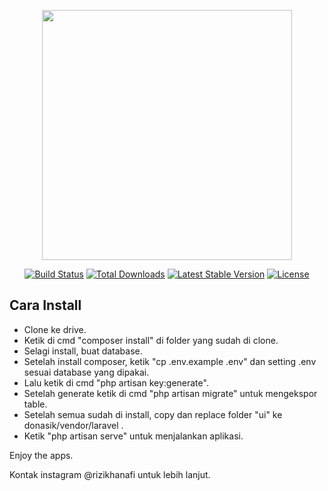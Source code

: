 <p align="center"><a href="https://laravel.com" target="_blank"><img src="https://raw.githubusercontent.com/laravel/art/master/logo-lockup/5%20SVG/2%20CMYK/1%20Full%20Color/laravel-logolockup-cmyk-red.svg" width="400"></a></p>

<p align="center">
<a href="https://travis-ci.org/laravel/framework"><img src="https://travis-ci.org/laravel/framework.svg" alt="Build Status"></a>
<a href="https://packagist.org/packages/laravel/framework"><img src="https://img.shields.io/packagist/dt/laravel/framework" alt="Total Downloads"></a>
<a href="https://packagist.org/packages/laravel/framework"><img src="https://img.shields.io/packagist/v/laravel/framework" alt="Latest Stable Version"></a>
<a href="https://packagist.org/packages/laravel/framework"><img src="https://img.shields.io/packagist/l/laravel/framework" alt="License"></a>
</p>

## Cara Install

- Clone ke drive.
- Ketik di cmd "composer install" di folder yang sudah di clone.
- Selagi install, buat database.
- Setelah install composer, ketik "cp .env.example .env" dan setting .env sesuai database yang dipakai.
- Lalu ketik di cmd "php artisan key:generate".
- Setelah generate ketik di cmd "php artisan migrate" untuk mengekspor table.
- Setelah semua sudah di install, copy dan replace folder "ui" ke donasik/vendor/laravel .
- Ketik "php artisan serve" untuk menjalankan aplikasi.

Enjoy the apps.

Kontak instagram @rizikhanafi untuk lebih lanjut.
